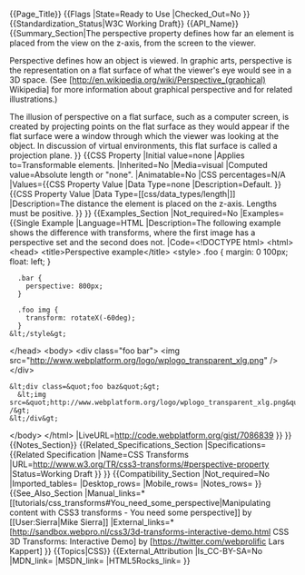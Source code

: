{{Page_Title}}
{{Flags
|State=Ready to Use
|Checked_Out=No
}}
{{Standardization_Status|W3C Working Draft}}
{{API_Name}}
{{Summary_Section|The perspective property defines how far an element is placed from the view on the z-axis, from the screen to the viewer.

Perspective defines how an object is viewed. In graphic arts, perspective is the representation on a flat surface of what the viewer's eye would see in a 3D space. (See [http://en.wikipedia.org/wiki/Perspective_(graphical) Wikipedia] for more information about graphical perspective and for related illustrations.)

The illusion of perspective on a flat surface, such as a computer screen, is created by projecting points on the flat surface as they would appear if the flat surface were a window through which the viewer was looking at the object. In discussion of virtual environments, this flat surface is called a projection plane.
}}
{{CSS Property
|Initial value=none
|Applies to=Transformable elements.
|Inherited=No
|Media=visual
|Computed value=Absolute length or "none".
|Animatable=No
|CSS percentages=N/A
|Values={{CSS Property Value
|Data Type=none
|Description=Default.
}}{{CSS Property Value
|Data Type=[[css/data_types/length|<length>]]
|Description=The distance the element is placed on the z-axis. Lengths must be positive.
}}
}}
{{Examples_Section
|Not_required=No
|Examples={{Single Example
|Language=HTML
|Description=The following example shows the difference with transforms, where the first image has a perspective set and the second does not.
|Code=&lt;!DOCTYPE html&gt;
&lt;html&gt;
  &lt;head&gt;
    &lt;title&gt;Perspective example&lt;/title&gt;
    &lt;style&gt;
      .foo {
        margin: 0 100px;
        float: left;
      }

      .bar {
        perspective: 800px;
      }

      .foo img {
        transform: rotateX(-60deg);
      }
    &lt;/style&gt;
  &lt;/head&gt;
  &lt;body&gt;
    &lt;div class=&quot;foo bar&quot;&gt;
      &lt;img src=&quot;http://www.webplatform.org/logo/wplogo_transparent_xlg.png&quot; /&gt;
    &lt;/div&gt;

    &lt;div class=&quot;foo baz&quot;&gt;
      &lt;img src=&quot;http://www.webplatform.org/logo/wplogo_transparent_xlg.png&quot; /&gt;
    &lt;/div&gt;
  &lt;/body&gt;
&lt;/html&gt;
|LiveURL=http://code.webplatform.org/gist/7086839
}}
}}
{{Notes_Section}}
{{Related_Specifications_Section
|Specifications={{Related Specification
|Name=CSS Transforms
|URL=http://www.w3.org/TR/css3-transforms/#perspective-property
|Status=Working Draft
}}
}}
{{Compatibility_Section
|Not_required=No
|Imported_tables=
|Desktop_rows=
|Mobile_rows=
|Notes_rows=
}}
{{See_Also_Section
|Manual_links=* [[tutorials/css_transforms#You_need_some_perspective|Manipulating content with CSS3 transforms - You need some perspective]] by [[User:Sierra|Mike Sierra]]
|External_links=* [http://sandbox.webpro.nl/css3/3d-transforms-interactive-demo.html CSS 3D Transforms: Interactive Demo] by [https://twitter.com/webprolific Lars Kappert]
}}
{{Topics|CSS}}
{{External_Attribution
|Is_CC-BY-SA=No
|MDN_link=
|MSDN_link=
|HTML5Rocks_link=
}}